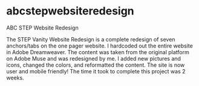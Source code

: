 # abcstepwebsiteredesign
ABC STEP Website Redesign

The STEP Vanity Website Redesign is a complete redesign of seven anchors/tabs on the one pager website. I hardcoded out the entire website in Adobe Dreamweaver. The content was taken from the original platform on Adobe Muse and was redesigned by me. I added new pictures and icons, changed the colors, and reformatted the content. The site is now user and mobile friendly! The time it took to complete this project was 2 weeks.
